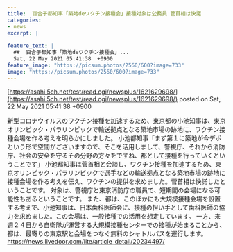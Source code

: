 ```yaml
---
title:  百合子都知事「築地deワクチン接種会」接種対象は公務員 菅首相は快諾  
categories:
- news
excerpt: |
  
feature_text: |
  ##  百合子都知事「築地deワクチン接種会」...
  Sat, 22 May 2021 05:41:38  +0900
feature_image: "https://picsum.photos/2560/600?image=733"
image: "https://picsum.photos/2560/600?image=733"
---
```


[https://asahi.5ch.net/test/read.cgi/newsplus/1621629698/](https://asahi.5ch.net/test/read.cgi/newsplus/1621629698/)
posted on Sat, 22 May 2021 05:41:38  +0900

<!--more-->

新型コロナウイルスのワクチン接種を加速するため、東京都の小池知事は、東京オリンピック・パラリンピックで輸送拠点となる築地市場の跡地に、ワクチン接種会場を作る考えを明らかにしました。 小池都知事「まず第１に築地が今デポという形で空間がございますので、そこを活用しまして、警視庁、それから消防庁、社会の安全を守るその分野の方々をですね、都として接種を行っていくということです」 小池都知事は菅首相と会談し、ワクチン接種を加速するため、東京オリンピック・パラリンピックで選手などの輸送拠点となる築地市場の跡地に接種会場を作る考えを伝え、ワクチンの提供を求めました。菅首相は快諾したということです。 対象は、警視庁と東京消防庁の職員で、短期間の会場になる可能性もあるということです。 また、都は、このほかにも大規模接種会場を設置する考えで、小池知事は、日本歯科医師会に、接種の担い手として歯科医師の協力を求めました。この会場は、一般接種での活用を想定しています。 一方、来週２４日から自衛隊が運営する大規模接種センターでの接種が始まることから、都は、最寄りの東京駅と会場をつなぐ無料のシャトルバスを運行します。 https://news.livedoor.com/lite/article_detail/20234497/
